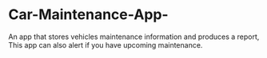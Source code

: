# Car-Maintenance-App-
An app that stores vehicles maintenance information and produces a report, This app can also alert if you have upcoming maintenance.
